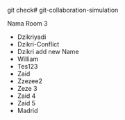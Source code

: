 git check# git-collaboration-simulation

Nama Room 3
- Dzikriyadi
- Dzikri-Conflict
- Dzikri add new Name
- William
- Tes123
- Zaid
- Zzezee2
- Zeze 3
- Zaid 4
- Zaid 5
- Madrid
